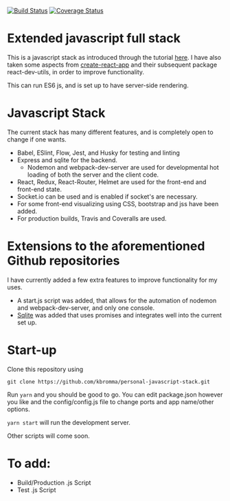 [![Build Status](https://img.shields.io/travis/kbromma/personal-javascript-stack.svg?style=flat-square)](https://travis-ci.org/kbromma/personal-javascript-stack)
[![Coverage Status](https://img.shields.io/coveralls/kbromma/personal-javascript-stack.svg?style=flat-square)](https://coveralls.io/github/kbromma/personal-javascript-stack?branch=master)

# Extended javascript full stack

This is a javascript stack as introduced through the tutorial [here](https://github.com/verekia/js-stack-from-scratch). 
I have also taken some aspects from [create-react-app](https://github.com/facebookincubator/create-react-app) and their subsequent package react-dev-utils, in order to improve functionality.

This can run ES6 js, and is set up to have server-side rendering.

# Javascript Stack

The current stack has many different features, and is completely open to change if one wants.
* Babel, ESlint, Flow, Jest, and Husky for testing and linting
* Express and sqlite for the backend. 
  * Nodemon and webpack-dev-server are used for developmental hot loading of both the server and the client code.
* React, Redux, React-Router, Helmet are used for the front-end and front-end state.
* Socket.io can be used and is enabled if socket's are necessary.
* For some front-end visualizing using CSS, bootstrap and jss have been added.
* For production builds, Travis and Coveralls are used.

# Extensions to the aforementioned Github repositories

I have currently added a few extra features to improve functionality for my uses.

* A start.js script was added, that allows for the automation of nodemon and webpack-dev-server, and only one console.
* [Sqlite](https://github.com/kriasoft/node-sqlite) was added that uses promises and integrates well into the current set up.

# Start-up

Clone this repository using 

`git clone https://github.com/kbromma/personal-javascript-stack.git`

Run `yarn` and you should be good to go. You can edit package.json however you like and the config/config.js file to change ports and app name/other options.

`yarn start` will run the development server.

Other scripts will come soon.

# To add:

- Build/Production .js Script
- Test .js Script


